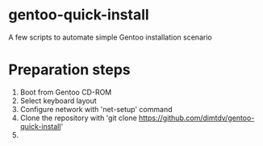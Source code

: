 gentoo-quick-install
====================

A few scripts to automate simple Gentoo installation scenario

Preparation steps
=================

1. Boot from Gentoo CD-ROM
2. Select keyboard layout
3. Configure network with 'net-setup' command
4. Clone the repository with 'git clone https://github.com/dimtdv/gentoo-quick-install'
5. 

